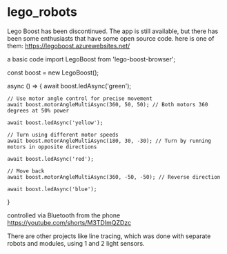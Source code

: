 # lego_robots
Lego Boost has been discontinued. The app is still available, but there has been some enthusiasts that have some open source code.
here is one of them:
https://legoboost.azurewebsites.net/

a basic code
import LegoBoost from 'lego-boost-browser';

const boost = new LegoBoost();

async () => {
await boost.ledAsync('green');
    
    // Use motor angle control for precise movement
    await boost.motorAngleMultiAsync(360, 50, 50); // Both motors 360 degrees at 50% power
    
    await boost.ledAsync('yellow');
    
    // Turn using different motor speeds
    await boost.motorAngleMultiAsync(180, 30, -30); // Turn by running motors in opposite directions
    
    await boost.ledAsync('red');
    
    // Move back
    await boost.motorAngleMultiAsync(360, -50, -50); // Reverse direction
    
    await boost.ledAsync('blue');
}

controlled via Bluetooth from the phone
https://youtube.com/shorts/M3TDImQZDzc

There are other projects like line tracing, which was done with separate robots and modules, using 1 and 2 light sensors.


